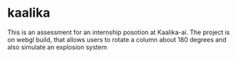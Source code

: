 # kaalika
 This is an assessment for an internship posotion at Kaalika-ai. The project is on webgl build, that allows users to rotate a column about 180 degrees and also simulate an explosion system

